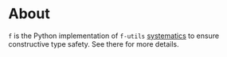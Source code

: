 # About

`f` is the Python implementation of `f-utils` [systematics](https://github.com/f-utils/general/blob/main/docs/systematics.md) to ensure constructive type safety. See there for more details. 
